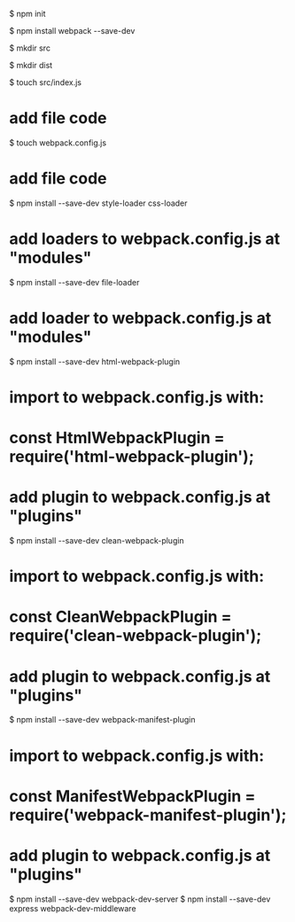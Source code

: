$ npm init

$ npm install webpack --save-dev

$ mkdir src

$ mkdir dist

$ touch src/index.js
# add file code

$ touch webpack.config.js
# add file code

$ npm install --save-dev style-loader css-loader
# add loaders to webpack.config.js at "modules"

$ npm install --save-dev file-loader
# add loader to webpack.config.js at "modules"

$ npm install --save-dev html-webpack-plugin
# import to webpack.config.js with:
# const HtmlWebpackPlugin = require('html-webpack-plugin');
# add plugin to webpack.config.js at "plugins"

$ npm install --save-dev clean-webpack-plugin
# import to webpack.config.js with:
# const CleanWebpackPlugin = require('clean-webpack-plugin');
# add plugin to webpack.config.js at "plugins"

$ npm install --save-dev webpack-manifest-plugin
# import to webpack.config.js with:
# const ManifestWebpackPlugin = require('webpack-manifest-plugin');
# add plugin to webpack.config.js at "plugins"

$ npm install --save-dev webpack-dev-server
$ npm install --save-dev express webpack-dev-middleware